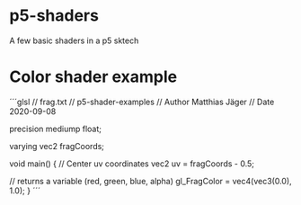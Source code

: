 # p5-shaders
A few basic shaders in a p5 sktech

# Color shader example
´´´glsl
// frag.txt
// p5-shader-examples 
// Author Matthias Jäger
// Date 2020-09-08

precision mediump float;

varying vec2 fragCoords;

void main() 
{
  // Center uv coordinates
  vec2 uv = fragCoords - 0.5;
   
  // returns a variable (red, green, blue, alpha)
  gl_FragColor = vec4(vec3(0.0), 1.0);
}
´´´



